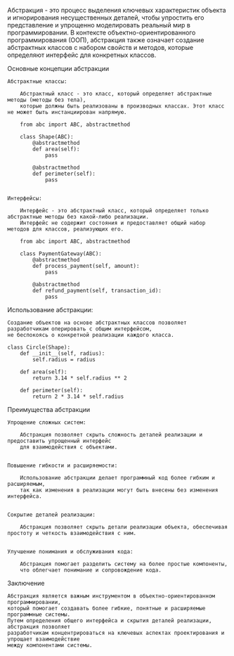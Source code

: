 
Абстракция - это процесс выделения ключевых характеристик объекта и игнорирования несущественных деталей,
чтобы упростить его представление и упрощенно моделировать реальный мир в программировании.
В контексте объектно-ориентированного программирования (ООП), абстракция также означает
создание абстрактных классов с набором свойств и методов, которые определяют интерфейс для конкретных классов.


Основные концепции абстракции

    Абстрактные классы:

        Абстрактный класс - это класс, который определяет абстрактные методы (методы без тела),
        которые должны быть реализованы в производных классах. Этот класс не может быть инстанциирован напрямую.

        from abc import ABC, abstractmethod
    
        class Shape(ABC):
            @abstractmethod
            def area(self):
                pass
    
            @abstractmethod
            def perimeter(self):
                pass


    Интерфейсы:

        Интерфейс - это абстрактный класс, который определяет только абстрактные методы без какой-либо реализации.
        Интерфейс не содержит состояния и предоставляет общий набор методов для классов, реализующих его.

        from abc import ABC, abstractmethod

        class PaymentGateway(ABC):
            @abstractmethod
            def process_payment(self, amount):
                pass

            @abstractmethod
            def refund_payment(self, transaction_id):
                pass



Использование абстракции:

    Создание объектов на основе абстрактных классов позволяет разработчикам оперировать с общим интерфейсом,
    не беспокоясь о конкретной реализации каждого класса.

    class Circle(Shape):
        def __init__(self, radius):
            self.radius = radius

        def area(self):
            return 3.14 * self.radius ** 2

        def perimeter(self):
            return 2 * 3.14 * self.radius



Преимущества абстракции

    Упрощение сложных систем:

        Абстракция позволяет скрыть сложность деталей реализации и предоставить упрощенный интерфейс
        для взаимодействия с объектами.


    Повышение гибкости и расширяемости:

        Использование абстракции делает программный код более гибким и расширяемым,
        так как изменения в реализации могут быть внесены без изменения интерфейса.


    Сокрытие деталей реализации:

        Абстракция позволяет скрыть детали реализации объекта, обеспечивая простоту и четкость взаимодействия с ним.


    Улучшение понимания и обслуживания кода:

        Абстракция помогает разделить систему на более простые компоненты,
        что облегчает понимание и сопровождение кода.



Заключение

    Абстракция является важным инструментом в объектно-ориентированном программировании,
    который помогает создавать более гибкие, понятные и расширяемые программные системы.
    Путем определения общего интерфейса и скрытия деталей реализации, абстракция позволяет
    разработчикам концентрироваться на ключевых аспектах проектирования и упрощает взаимодействие
    между компонентами системы.


